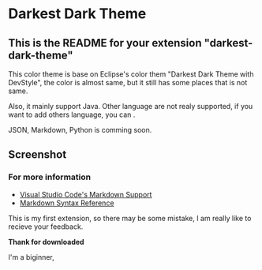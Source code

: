 # Darkest Dark Theme
## This is the README for your extension "darkest-dark-theme"
This color theme is base on Eclipse's color them  "Darkest Dark Theme with DevStyle", the color is almost same, but it still has some places that is not same.

Also, it mainly support Java. Other language are not realy supported, if you want to add others language, you can .

JSON, Markdown, Python is comming soon.

## Screenshot

### For more information
* [Visual Studio Code's Markdown Support](http://code.visualstudio.com/docs/languages/markdown)
* [Markdown Syntax Reference](https://help.github.com/articles/markdown-basics/)

This is my first extension, so there may be some mistake, I am really like to recieve your feedback.

**Thank for downloaded**

I'm a biginner, 